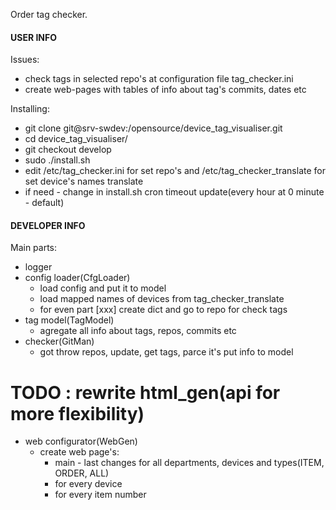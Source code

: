 Order tag checker.

#### USER INFO ####
Issues:
- check tags in selected repo's at configuration file tag_checker.ini
- create web-pages with tables of info about tag's commits, dates etc


Installing:
- git clone git@srv-swdev:/opensource/device_tag_visualiser.git
- cd device_tag_visualiser/
- git checkout develop
- sudo ./install.sh
- edit /etc/tag_checker.ini for set repo's and /etc/tag_checker_translate for set device's names translate
- if need - change in install.sh cron timeout update(every hour at 0 minute - default)

#### DEVELOPER INFO ####
Main parts:
- logger
- config loader(CfgLoader)
    - load config and put it to model
    - load mapped names of devices from tag_checker_translate
    - for even part [xxx] create dict and go to repo for check tags
- tag model(TagModel)
    - agregate all info about tags, repos, commits etc
- checker(GitMan)
    - got throw repos, update, get tags, parce it's put info to model
 # TODO : rewrite html_gen(api for more flexibility)
- web configurator(WebGen)
    - create web page's:
        - main - last changes for all departments, devices and types(ITEM, ORDER, ALL)
        - for every device
        - for every item number